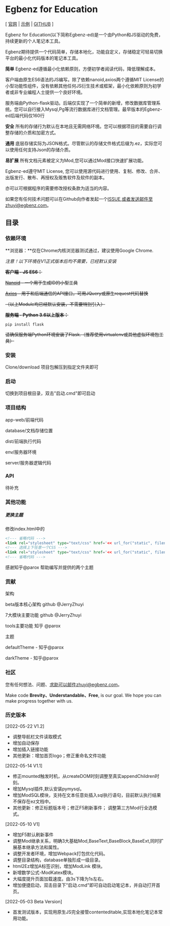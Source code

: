 # Egbenz for Education

[ [官网](http://www.egbenz.com) | [示例](http://www.egbenz.com/example) | [GITHUB](https://github.com/JerryZhuyi/Egbenz-for-Education) ]

Egbenz for Education(以下简称Egbenz-ed)是一个由Python和JS驱动的免费，持续更新的个人笔记本工具。

Egbenz期待提供一个代码简单，存储本地化，功能自定义，存储稳定可轻易切换平台的最小化代码版本的笔记本工具。



**简单** Egbenz-ed遵循最小化依赖原则，方便初学者阅读代码，降低理解成本。

客户端由原生ES6语法的JS编写。除了依赖nanoid,axios两个遵循MIT License的小型功能性组件，没有依赖其他任何JS衍生技术或框架，最小化依赖原则为初学者或非专业编程人士提供一个良好环境。

服务端由Python-flask驱动。后端仅实现了一个简单的新增，修改数据库管理系统。您可以自行接入Mysql,Pg等流行数据库进行文档管理。最早版本的Egbenz-ed后端代码仅160行

**安全** 所有的存储行为默认在本地且无需网络环境。您可以根据项目的需要自行调整存储的介质和加密方式。

**通用** 底层存储实际为JSON格式。尽管默认的存储文件格式后缀为.ez，实际您可以使用任何支持Json的存储介质。

**易扩展** 所有文档元素被定义为Mod,您可以通过Mod接口快速扩展功能。



Egbenz-ed遵守MIT License, 您可以使用源代码进行使用、复制、修改、合并、出版发行、散布、再授权及贩售软件及软件的副本。

亦可以可根据程序的需要修改授权条款为适当的内容。

如果您有任何技术问题可以在Github向作者发起一个[ISSUE](https://github.com/JerryZhuyi/Egbenz-for-Education/issues),或者发送邮件至zhuyi@egbenz.com。



## 目录

### 依赖环境

**浏览器：**仅在Chrome内核浏览器测试通过，建议使用Google Chrome.



*注意！以下环境在V1正式版本后均不需要，已经默认安装*

~~**客户端 - JS ES6：**~~

~~[Nanoid](https://github.com/ai/nanoid/blob/main/README.zh-CN.md) - 一个用于生成ID的小型工具~~

~~[Axios](https://github.com/axios/axios/blob/master/LICENSE) - 用于和后端通信的API接口，可用JQuery或原生request代码替换~~

~~（以上Module均已经默认安装，不需要特别引入）~~

~~**服务端 - Python 3.6以上版本：**~~

```
pip install flask
```

~~请确保服务端Python环境安装了Flask.（推荐使用virtualenv或其他虚拟环境包工具）~~



### 安装

Clone/download 项目包解压到指定文件夹即可



### 启动

切换到项目根目录，双击"启动.cmd"即可启动



### 项目结构

app-web/前端代码

database/文档存储位置

dist/前端执行代码

env/服务器环境

server/服务器逻辑代码



### API

待补充



### 其他功能

##### 更换主题

修改index.html中的

```html
<!--- 省略代码 --->
<link rel="stylesheet" type="text/css" href='<< url_for("static", filename="css/defaultTheme.css") >>'>
<!--- 选择上下任意一个CSS --->
<link rel="stylesheet" type="text/css" href='<< url_for("static", filename="css/darkTheme.css") >>'>
<!--- 省略代码 --->
```

感谢知乎@parox 帮助编写并提供的两个主题



### 贡献

架构 

beta版本核心架构 github @JerryZhuyi

7大模块主要功能   github @JerryZhuyi

tools主要功能        知乎     @parox 

  

主题

defaultTheme   - 知乎@parox 

darkTheme        - 知乎@parox



### 社区

您有任何想法、问题、求助可以邮件zhuyi@egbenz.com。

Make code **Brevity、Understandable、Free**, is our goal.
We hope you can make progress together with us.

### 历史版本
[2022-05-22  V1.2]
- 调整导航栏文件读取模式
- 增加自动保存
- 增加插入链接功能
- 其他更新：增加首页logo；修正重命名文件功能

[2022-05-14  V1.1]
- 修正mounted触发时机，从createDOM时刻调整至真实appendChildren时刻。
- 增加Mysql插件,默认安装pymysql。
- 增加ModSQL模块，支持在文本任意处插入sql执行语句，目前默认执行结果不保存在ez文档中。
- 其他更新：修正标题版本号；修正F5刷新事件； 调整第三方Mod行全选模式。

[2022-05-10 V1]

- 增加F5默认刷新事件
- 调整Mod继承关系，明确3大基础Mod,BaseText,BaseBlock,BaseExt,同时扩展基本继承方法和属性。
- 调整开发者环境，增加Webpack打包优化代码。
- 调整目录结构，database单独形成一级目录。
- html2Ez增加A标签识别，增加ModLink 模块。
- 新增数学公式-ModKatex模块。
- 大幅度提升页面加载速度。由3s下降为1s左右。
- 增加便捷启动，双击目录下"启动.cmd"即可自动启动笔记本，并自动打开首页。

[2022-05-03 Beta Version] 

- 首发测试版本，实现用原生JS完全接管contenteditable,实现本地化笔记本常用功能。